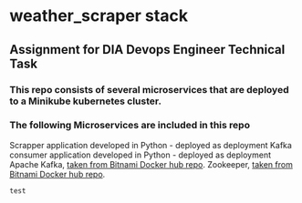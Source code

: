 # weather_scraper stack

## Assignment for DIA Devops Engineer Technical Task

### This repo consists of several microservices that are deployed to a Minikube kubernetes cluster. 

### The following Microservices are included in this repo

Scrapper application developed in Python - deployed as deployment
Kafka consumer application developed in Python - deployed as deployment
Apache Kafka, [taken from Bitnami Docker hub repo](https://hub.docker.com/r/bitnami/kafka/tags).
Zookeeper,  [taken from Bitnami Docker hub repo](https://hub.docker.com/r/bitnami/zookeeper/tags).


``` test ``` 
